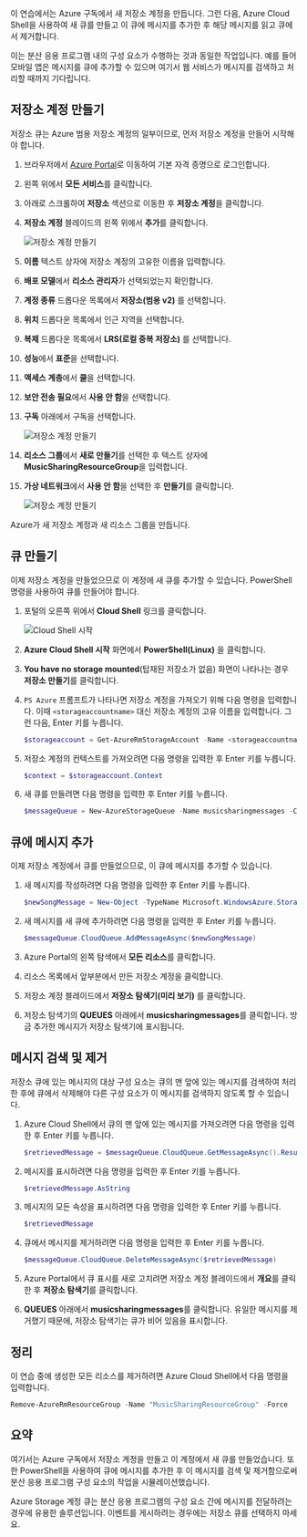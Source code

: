이 연습에서는 Azure 구독에서 새 저장소 계정을 만듭니다. 그런 다음, Azure Cloud Shell을 사용하여 새 큐를 만들고 이 큐에 메시지를 추가한 후 해당 메시지를 읽고 큐에서 제거합니다.

이는 분산 응용 프로그램 내의 구성 요소가 수행하는 것과 동일한 작업입니다. 예를 들어 모바일 앱은 메시지를 큐에 추가할 수 있으며 여기서 웹 서비스가 메시지를 검색하고 처리할 때까지 기다립니다.

## <a name="create-a-storage-account"></a>저장소 계정 만들기

저장소 큐는 Azure 범용 저장소 계정의 일부이므로, 먼저 저장소 계정을 만들어 시작해야 합니다.

1. 브라우저에서 [Azure Portal](http://portal.azure.com)로 이동하여 기본 자격 증명으로 로그인합니다.
1. 왼쪽 위에서 **모든 서비스**를 클릭합니다.
1. 아래로 스크롤하여 **저장소** 섹션으로 이동한 후 **저장소 계정**을 클릭합니다.
1. **저장소 계정** 블레이드의 왼쪽 위에서 **추가**를 클릭합니다.

    ![저장소 계정 만들기](../images/5-create-a-storage-account-1.png)

1. **이름** 텍스트 상자에 저장소 계정의 고유한 이름을 입력합니다.
1. **배포 모델**에서 **리소스 관리자**가 선택되었는지 확인합니다.
1. **계정 종류** 드롭다운 목록에서 **저장소(범용 v2)** 를 선택합니다.
1. **위치** 드롭다운 목록에서 인근 지역을 선택합니다.
1. **복제** 드롭다운 목록에서 **LRS(로컬 중복 저장소)** 를 선택합니다.
1. **성능**에서 **표준**을 선택합니다.
1. **액세스 계층**에서 **쿨**을 선택합니다.
1. **보안 전송 필요**에서 **사용 안 함**을 선택합니다.
1. **구독** 아래에서 구독을 선택합니다.

    ![저장소 계정 만들기](../images/5-create-a-storage-account-2.png)

1. **리소스 그룹**에서 **새로 만들기**를 선택한 후 텍스트 상자에 **MusicSharingResourceGroup**을 입력합니다.
1. **가상 네트워크**에서 **사용 안 함**을 선택한 후 **만들기**를 클릭합니다.

    ![저장소 계정 만들기](../images/5-create-a-storage-account-3.png)

Azure가 새 저장소 계정과 새 리소스 그룹을 만듭니다.

## <a name="create-a-queue"></a>큐 만들기

이제 저장소 계정을 만들었으므로 이 계정에 새 큐를 추가할 수 있습니다. PowerShell 명령을 사용하여 큐를 만들어야 합니다.

1. 포털의 오른쪽 위에서 **Cloud Shell** 링크를 클릭합니다.

    ![Cloud Shell 시작](../images/5-create-a-storage-queue-1.png)

1. **Azure Cloud Shell 시작** 화면에서 **PowerShell(Linux)** 을 클릭합니다.
1. **You have no storage mounted**(탑재된 저장소가 없음) 화면이 나타나는 경우 **저장소 만들기**를 클릭합니다.
1. `PS Azure` 프롬프트가 나타나면 저장소 계정을 가져오기 위해 다음 명령을 입력합니다. 이때 `<storageaccountname>` 대신 저장소 계정의 고유 이름을 입력합니다. 그런 다음, Enter 키를 누릅니다.

    ```powershell
    $storageaccount = Get-AzureRmStorageAccount -Name <storageaccountname> -ResourceGroup  MusicSharingResourceGroup
    ```

1. 저장소 계정의 컨텍스트를 가져오려면 다음 명령을 입력한 후 Enter 키를 누릅니다.

    ```powershell
    $context = $storageaccount.Context
    ```

1. 새 큐를 만들려면 다음 명령을 입력한 후 Enter 키를 누릅니다.

    ```powershell
    $messageQueue = New-AzureStorageQueue -Name musicsharingmessages -Context $context
    ```

## <a name="add-a-message-to-the-queue"></a>큐에 메시지 추가

이제 저장소 계정에서 큐를 만들었으므로, 이 큐에 메시지를 추가할 수 있습니다.

1. 새 메시지를 작성하려면 다음 명령을 입력한 후 Enter 키를 누릅니다.

    ```powershell
    $newSongMessage = New-Object -TypeName Microsoft.WindowsAzure.Storage.Queue.CloudQueueMessage -ArgumentList "A new song has been added."
    ```

1. 새 메시지를 새 큐에 추가하려면 다음 명령을 입력한 후 Enter 키를 누릅니다.

    ```powershell
    $messageQueue.CloudQueue.AddMessageAsync($newSongMessage)
    ```

1. Azure Portal의 왼쪽 탐색에서 **모든 리소스**를 클릭합니다.
1. 리소스 목록에서 앞부분에서 만든 저장소 계정을 클릭합니다.
1. 저장소 계정 블레이드에서 **저장소 탐색기(미리 보기)** 를 클릭합니다.
1. 저장소 탐색기의 **QUEUES** 아래에서 **musicsharingmessages**를 클릭합니다. 방금 추가한 메시지가 저장소 탐색기에 표시됩니다.

## <a name="retrieve-and-remove-the-message"></a>메시지 검색 및 제거

저장소 큐에 있는 메시지의 대상 구성 요소는 큐의 맨 앞에 있는 메시지를 검색하여 처리한 후에 큐에서 삭제해야 다른 구성 요소가 이 메시지를 검색하지 않도록 할 수 있습니다.

1. Azure Cloud Shell에서 큐의 맨 앞에 있는 메시지를 가져오려면 다음 명령을 입력한 후 Enter 키를 누릅니다.

    ```powershell
    $retrievedMessage = $messageQueue.CloudQueue.GetMessageAsync().Result
    ```

1. 메시지를 표시하려면 다음 명령을 입력한 후 Enter 키를 누릅니다.

    ```powershell
    $retrievedMessage.AsString
    ```

1. 메시지의 모든 속성을 표시하려면 다음 명령을 입력한 후 Enter 키를 누릅니다.

    ```powershell
    $retrievedMessage
    ```

1. 큐에서 메시지를 제거하려면 다음 명령을 입력한 후 Enter 키를 누릅니다.

    ```powershell
    $messageQueue.CloudQueue.DeleteMessageAsync($retrievedMessage)
    ```

1. Azure Portal에서 큐 표시를 새로 고치려면 저장소 계정 블레이드에서 **개요**를 클릭한 후 **저장소 탐색기**를 클릭합니다.
1. **QUEUES** 아래에서 **musicsharingmessages**를 클릭합니다. 유일한 메시지를 제거했기 때문에, 저장소 탐색기는 큐가 비어 있음을 표시합니다.

## <a name="cleanup"></a>정리

이 연습 중에 생성한 모든 리소스를 제거하려면 Azure Cloud Shell에서 다음 명령을 입력합니다. 
```powershell
Remove-AzureRmResourceGroup -Name "MusicSharingResourceGroup" -Force
```


## <a name="summary"></a>요약

여기서는 Azure 구독에서 저장소 계정을 만들고 이 계정에서 새 큐를 만들었습니다. 또한 PowerShell을 사용하여 큐에 메시지를 추가한 후 이 메시지를 검색 및 제거함으로써 분산 응용 프로그램 구성 요소의 작업을 시뮬레이션했습니다.

Azure Storage 계정 큐는 분산 응용 프로그램의 구성 요소 간에 메시지를 전달하려는 경우에 유용한 솔루션입니다. 이벤트를 게시하려는 경우에는 저장소 큐를 선택하지 마세요.